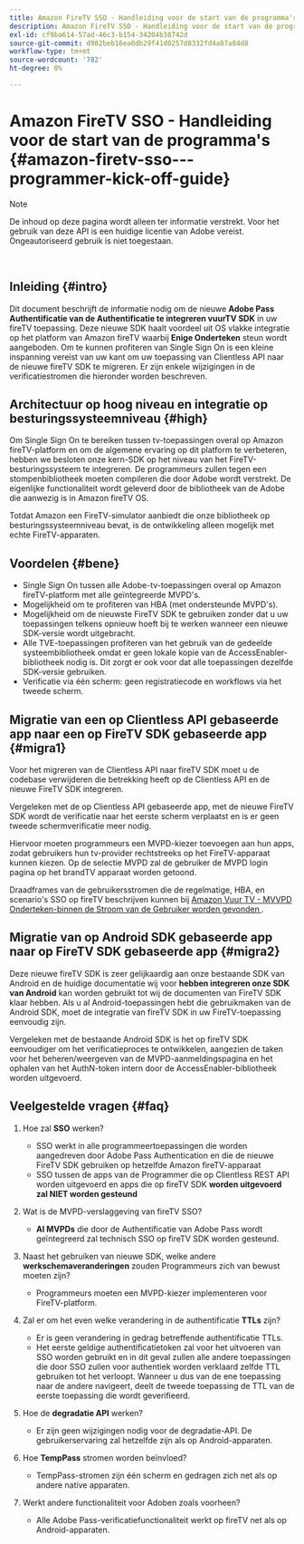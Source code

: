 ```yaml
---
title: Amazon FireTV SSO - Handleiding voor de start van de programma's
description: Amazon FireTV SSO - Handleiding voor de start van de programma's
exl-id: cf9ba614-57ad-46c3-b154-34204b38742d
source-git-commit: d982beb16ea0db29f41d0257d8332fd4a07a84d8
workflow-type: tm+mt
source-wordcount: '782'
ht-degree: 0%

---
```


# Amazon FireTV SSO - Handleiding voor de start van de programma&#39;s {#amazon-firetv-sso---programmer-kick-off-guide}

>[!NOTE]
>
>De inhoud op deze pagina wordt alleen ter informatie verstrekt. Voor het gebruik van deze API is een huidige licentie van Adobe vereist. Ongeautoriseerd gebruik is niet toegestaan.

</br>

## Inleiding {#intro}

Dit document beschrijft de informatie nodig om de nieuwe **Adobe Pass Authentificatie van de Authentificatie te integreren vuurTV SDK** in uw fireTV toepassing. Deze nieuwe SDK haalt voordeel uit OS vlakke integratie op het platform van Amazon fireTV waarbij **Enige Onderteken** steun wordt aangeboden. Om te kunnen profiteren van Single Sign On is een kleine inspanning vereist van uw kant om uw toepassing van Clientless API naar de nieuwe fireTV SDK te migreren. Er zijn enkele wijzigingen in de verificatiestromen die hieronder worden beschreven.

## Architectuur op hoog niveau en integratie op besturingssysteemniveau {#high}

Om Single Sign On te bereiken tussen tv-toepassingen overal op Amazon fireTV-platform en om de algemene ervaring op dit platform te verbeteren, hebben we besloten onze kern-SDK op het niveau van het FireTV-besturingssysteem te integreren. De programmeurs zullen tegen een stompenbibliotheek moeten compileren die door Adobe wordt verstrekt. De eigenlijke functionaliteit wordt geleverd door de bibliotheek van de Adobe die aanwezig is in Amazon fireTV OS.

Totdat Amazon een FireTV-simulator aanbiedt die onze bibliotheek op besturingssysteemniveau bevat, is de ontwikkeling alleen mogelijk met echte FireTV-apparaten.

## Voordelen {#bene}

* Single Sign On tussen alle Adobe-tv-toepassingen overal op Amazon fireTV-platform met alle geïntegreerde MVPD&#39;s.
* Mogelijkheid om te profiteren van HBA (met ondersteunde MVPD&#39;s).
* Mogelijkheid om de nieuwste FireTV SDK te gebruiken zonder dat u uw toepassingen telkens opnieuw hoeft bij te werken wanneer een nieuwe SDK-versie wordt uitgebracht.
* Alle TVE-toepassingen profiteren van het gebruik van de gedeelde systeembibliotheek omdat er geen lokale kopie van de AccessEnabler-bibliotheek nodig is. Dit zorgt er ook voor dat alle toepassingen dezelfde SDK-versie gebruiken.
* Verificatie via één scherm: geen registratiecode en workflows via het tweede scherm.

## Migratie van een op Clientless API gebaseerde app naar een op FireTV SDK gebaseerde app {#migra1}

Voor het migreren van de Clientless API naar fireTV SDK moet u de codebase verwijderen die betrekking heeft op de Clientless API en de nieuwe FireTV SDK integreren.

Vergeleken met de op Clientless API gebaseerde app, met de nieuwe FireTV SDK wordt de verificatie naar het eerste scherm verplaatst en is er geen tweede schermverificatie meer nodig.

Hiervoor moeten programmeurs een MVPD-kiezer toevoegen aan hun apps, zodat gebruikers hun tv-provider rechtstreeks op het FireTV-apparaat kunnen kiezen. Op de selectie MVPD zal de gebruiker de MVPD login pagina op het brandTV apparaat worden getoond.

Draadframes van de gebruikersstromen die de regelmatige, HBA, en scenario&#39;s SSO op fireTV beschrijven kunnen bij [ Amazon Vuur TV - MVVPD Onderteken-binnen de Stroom van de Gebruiker worden gevonden ](https://xd.adobe.com/view/9058288e-4b67-43a1-9d5b-5f76ede6c51e/).

## Migratie van op Android SDK gebaseerde app naar op FireTV SDK gebaseerde app {#migra2}

Deze nieuwe fireTV SDK is zeer gelijkaardig aan onze bestaande SDK van Android en de huidige documentatie wij voor **hebben integreren onze SDK van Android** <!--http://tve.helpdocsonline.com/android-technical-overview--> kan worden gebruikt tot wij de documenten van FireTV SDK klaar hebben. Als u al Android-toepassingen hebt die gebruikmaken van de Android SDK, moet de integratie van fireTV SDK in uw FireTV-toepassing eenvoudig zijn.

Vergeleken met de bestaande Android SDK is het op fireTV SDK eenvoudiger om het verificatieproces te ontwikkelen, aangezien de taken voor het beheren/weergeven van de MVPD-aanmeldingspagina en het ophalen van het AuthN-token intern door de AccessEnabler-bibliotheek worden uitgevoerd.

## Veelgestelde vragen {#faq}

1. Hoe zal **SSO** werken?

   * SSO werkt in alle programmeertoepassingen die worden aangedreven door Adobe Pass Authentication en die de nieuwe FireTV SDK gebruiken op hetzelfde Amazon fireTV-apparaat
   * SSO tussen de apps van de Programmer die op Clientless REST API worden uitgevoerd en apps die op fireTV SDK **worden uitgevoerd zal NIET worden gesteund**

1. Wat is de MVPD-verslaggeving van fireTV SSO?

   * **Al MVPDs** die door de Authentificatie van Adobe Pass wordt geïntegreerd zal technisch SSO op fireTV SDK worden gesteund.

1. Naast het gebruiken van nieuwe SDK, welke andere **werkschemaveranderingen** zouden Programmeurs zich van bewust moeten zijn?

   * Programmeurs moeten een MVPD-kiezer implementeren voor FireTV-platform.

1. Zal er om het even welke verandering in de authentificatie **TTLs** zijn?

   * Er is geen verandering in gedrag betreffende authentificatie TTLs.
   * Het eerste geldige authentificatietoken zal voor het uitvoeren van SSO worden gebruikt en in dit geval zullen alle andere toepassingen die door SSO zullen voor authentiek worden verklaard zelfde TTL gebruiken tot het verloopt. Wanneer u dus van de ene toepassing naar de andere navigeert, deelt de tweede toepassing de TTL van de eerste toepassing die wordt geverifieerd.

1. Hoe de **degradatie API** werken?

   * Er zijn geen wijzigingen nodig voor de degradatie-API. De gebruikerservaring zal hetzelfde zijn als op Android-apparaten.

1. Hoe **TempPass** stromen worden beïnvloed?

   * TempPass-stromen zijn één scherm en gedragen zich net als op andere native apparaten.

1. Werkt andere functionaliteit voor Adoben zoals voorheen?

   * Alle Adobe Pass-verificatiefunctionaliteit werkt op fireTV net als op Android-apparaten.
